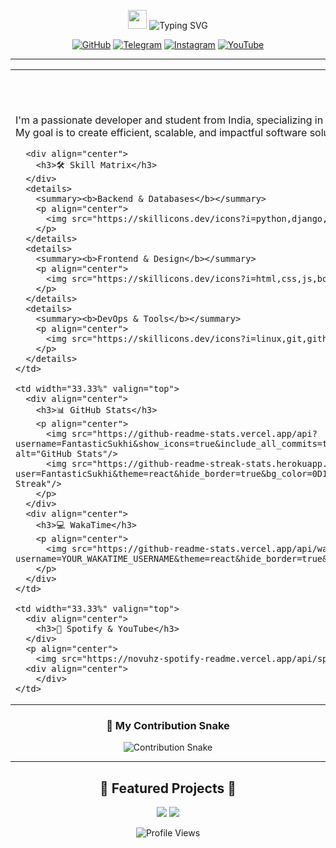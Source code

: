 <p align="center">
  <img src="https://raw.githubusercontent.com/FantasticSukhi/README.md/master/wave.gif" width="30px">
  <img src="https://readme-typing-svg.herokuapp.com?font=Fira+Code&size=32&pause=1000&color=61DAFB&center=true&vCenter=true&width=1000&lines=Sukhpal+Kherera;The+Black+Mamba;Bots+%26+Web+Developer" alt="Typing SVG" />
</p>

<p align="center">
  <a href="https://github.com/FantasticSukhi"><img src="https://img.shields.io/badge/GitHub-181717?style=for-the-badge&logo=github&logoColor=white" alt="GitHub"></a>
  <a href="https://t.me/ITZ_ME_BLACKMAMBA"><img src="https://img.shields.io/badge/Telegram-26A5E4?style=for-the-badge&logo=telegram&logoColor=white" alt="Telegram"></a>
  <a href="https://www.instagram.com/sukhpalInsta"><img src="https://img.shields.io/badge/Instagram-E4405F?style=for-the-badge&logo=instagram&logoColor=white" alt="Instagram"></a>
  <a href="https://www.youtube.com/channel/HistoricalMania"><img src="https://img.shields.io/badge/YouTube-FF0000?style=for-the-badge&logo=youtube&logoColor=white" alt="YouTube"></a>
</p>

---

<table>
  <tr>
    <td width="33.33%" valign="top">
      <div align="center">
        <h3>🚀 About Me</h3>
      </div>
      <p align="left">
        I'm a passionate developer and student from India, specializing in Python and automation. I thrive on building advanced Telegram bots and exploring the depths of web architecture. My goal is to create efficient, scalable, and impactful software solutions.
      </p>

      <div align="center">
        <h3>🛠️ Skill Matrix</h3>
      </div>
      <details>
        <summary><b>Backend & Databases</b></summary>
        <p align="center">
          <img src="https://skillicons.dev/icons?i=python,django,flask,fastapi,nodejs,mysql,mongodb,postgres,redis" alt="Backend Skills"/>
        </p>
      </details>
      <details>
        <summary><b>Frontend & Design</b></summary>
        <p align="center">
          <img src="https://skillicons.dev/icons?i=html,css,js,bootstrap,react,figma" alt="Frontend Skills"/>
        </p>
      </details>
      <details>
        <summary><b>DevOps & Tools</b></summary>
        <p align="center">
          <img src="https://skillicons.dev/icons?i=linux,git,github,docker,aws,vscode" alt="Tools"/>
        </p>
      </details>
    </td>

    <td width="33.33%" valign="top">
      <div align="center">
        <h3>📊 GitHub Stats</h3>
        <p align="center">
          <img src="https://github-readme-stats.vercel.app/api?username=FantasticSukhi&show_icons=true&include_all_commits=true&count_private=true&theme=react&hide_border=true&bg_color=0D1117&title_color=61DAFB&icon_color=61DAFB" alt="GitHub Stats"/>
          <img src="https://github-readme-streak-stats.herokuapp.com?user=FantasticSukhi&theme=react&hide_border=true&bg_color=0D1117&ring=61DAFB&fire=61DAFB&currStreakNum=FFFFFF&sideNums=FFFFFF&currStreakLabel=FFFFFF" alt="GitHub Streak"/>
        </p>
      </div>
      <div align="center">
        <h3>💻 WakaTime</h3>
        <p align="center">
          <img src="https://github-readme-stats.vercel.app/api/wakatime?username=YOUR_WAKATIME_USERNAME&theme=react&hide_border=true&bg_color=0D1117&title_color=61DAFB&layout=compact" alt="WakaTime Stats"/>
        </p>
      </div>
    </td>

    <td width="33.33%" valign="top">
      <div align="center">
        <h3>🎵 Spotify & YouTube</h3>
      </div>
      <p align="center">
        <img src="https://novuhz-spotify-readme.vercel.app/api/spotify" alt="Spotify Now Playing" width="280"/></p>
      <div align="center">
        </div>
    </td>
  </tr>
</table>

<div align="center">
  <h3>🐍 My Contribution Snake</h3>
  <img src="https://raw.githubusercontent.com/FantasticSukhi/FantasticSukhi/output/github-contribution-grid-snake.svg" alt="Contribution Snake"/>
</div>

---

<div align="center">
  <h2>🌟 Featured Projects 🌟</h2>
  <p align="center">
    <a href="https://github.com/FantasticSukhi/KingXMusic"><img src="https://github-readme-stats.vercel.app/api/pin/?username=FantasticSukhi&repo=KingXMusic&theme=react&hide_border=true&bg_color=0D1117&title_color=61DAFB&icon_color=61DAFB" /></a>
    <a href="https://github.com/FantasticSukhi/GorillaRobot"><img src="https://github-readme-stats.vercel.app/api/pin/?username=FantasticSukhi&repo=GorillaRobot&theme=react&hide_border=true&bg_color=0D1117&title_color=61DAFB&icon_color=61DAFB" /></a>
  </p>
</div>

<p align="center">
  <img src="https://komarev.com/ghpvc/?username=FantasticSukhi&label=Profile%20Views&color=blueviolet&style=for-the-badge" alt="Profile Views"/>
</p>
